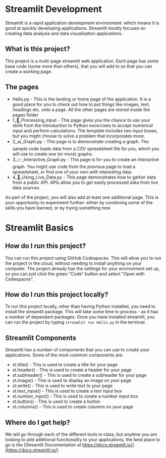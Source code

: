 # Streamlit Development
Streamlit is a rapid application development environment: which means it is good at quickly developing applications. Streamlit mostly focuses on creating data analysis and data visualisation
applications. 

## What is this project?
This project is a multi-page streamlit web application. Each page has some base code (some more than others), that you will add to so that you can create a working page. 

## The pages
* Hello.py - This is the landing or home page of the application. It is a good place for you to check out how to put things like images, text, headings etc. onto a page. All the other pages are stored inside the pages folder
* 1_🔢_Processing_Input - This page gives you the chance to use your skills from the Introduction to Python excercises to accept numerical input and perform calculations. The template includes two input boxes, but you might choose to solve a problem that incorporates more.
* 2_📊_Graph.py - This page is to demonstrate creating a graph. The sample code loads data from a CSV spreadsheet file for you, which you will use to create one (or more) graphs.
* 3_📈_Interactive_Graph.py - This page is for you to create an interactive graph. You might use code from the previous page to load a spreadsheet, or find one of your own with interesting data.
* 4_🛜_Using_Live_Data.py - This page demonstrates how to gather data from a public API. APIs allow you to get easily processed data from live data sources.

As part of the project, you will also add at least one additional page. This is your opportunity to experiment further: either by combining some of the skills you have learned, or by trying something new.

# Streamlit Basics
## How do I run this project?
You can run this project using GitHub Codespaces. This will allow you to run the project in the cloud, without needing to install anything on your computer. The project already has the settings for your environment set up, so you can just click the green "Code" button and select "Open with Codespaces".

## How do I run this project locally?
To run this project locally, other than having Python installed, you need to install the streamlit package. This will take some time to process - as it has a number of dependant packages. Once you have installed streamlit, you can run the project by typing `streamlit run Hello.py` in the terminal.

## Streamlit Components
Streamlit has a number of components that you can use to create your applications. Some of the most common components are:
* st.title() - This is used to create a title for your page
* st.header() - This is used to create a header for your page
* st.subheader() - This is used to create a subheader for your page
* st.image() - This is used to display an image on your page
* st.write() - This is used to write text to your page
* st.text_input() - This is used to create a text input box
* st.number_input() - This is used to create a number input box
* st.button() - This is used to create a button
* st.columns() - This is used to create columns on your page

## Where do I get help?
We will go through each of the different tools in class, but anytime you are looking to add additional functionality to your applications, the best place to go is the [Streamlit Documentation at https://docs.streamlit.io/](https://docs.streamlit.io/)
